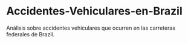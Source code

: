 # Accidentes-Vehiculares-en-Brazil
Análisis sobre accidentes vehiculares que ocurren en las carreteras federales de Brazil.
